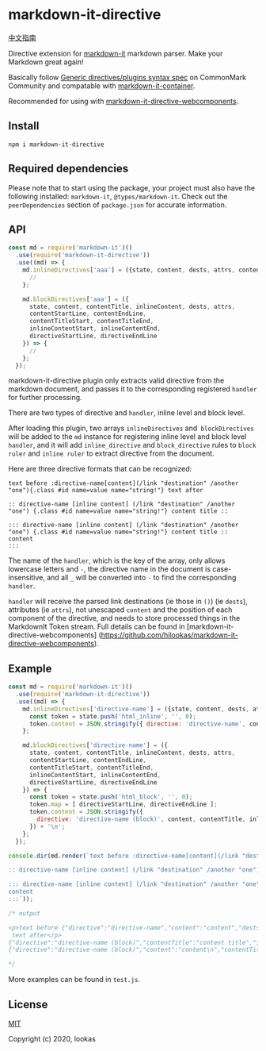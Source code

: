 # markdown-it-directive

[中文指南](README.zh.md)

Directive extension for [markdown-it](https://github.com/markdown-it/markdown-it) markdown parser. Make your Markdown great again!

Basically follow [Generic directives/plugins syntax spec](https://talk.commonmark.org/t/generic-directives-plugins-syntax/444) on CommonMark Community and compatable with [markdown-it-container](https://github.com/markdown-it/markdown-it-container).

Recommended for using with [markdown-it-directive-webcomponents](https://github.com/hilookas/markdown-it-directive-webcomponents).

## Install

`npm i markdown-it-directive`

## Required dependencies

Please note that to start using the package, your project must also have the following installed: `markdown-it`, `@types/markdown-it`. Check out the `peerDependencies` section of `package.json` for accurate information.

## API

```javascript
const md = require('markdown-it')()
  .use(require('markdown-it-directive'))
  .use((md) => {
    md.inlineDirectives['aaa'] = ({state, content, dests, attrs, contentStart, contentEnd, directiveStart, directiveEnd}) => {
      //
    };

    md.blockDirectives['aaa'] = ({
      state, content, contentTitle, inlineContent, dests, attrs,
      contentStartLine, contentEndLine,
      contentTitleStart, contentTitleEnd,
      inlineContentStart, inlineContentEnd,
      directiveStartLine, directiveEndLine
    }) => {
      //
    };
  });
```

markdown-it-directive plugin only extracts valid directive from the markdown document, and passes it to the corresponding registered `handler` for further processing.

There are two types of directive and `handler`, inline level and block level.

After loading this plugin, two arrays `inlineDirectives` and` blockDirectives` will be added to the `md` instance for registering inline level and block level `handler`, and it will add `inline_directive` and `block_directive` rules to `block ruler` and `inline ruler` to extract directive from the document.

Here are three directive formats that can be recognized:

```text
text before :directive-name[content](/link "destination" /another "one"){.class #id name=value name="string!"} text after

:: directive-name [inline content] (/link "destination" /another "one") {.class #id name=value name="string!"} content title ::

::: directive-name [inline content] (/link "destination" /another "one") {.class #id name=value name="string!"} content title ::
content
:::
```

The name of the `handler`, which is the key of the array, only allows lowercase letters and `-`, the directive name in the document is case-insensitive, and all `_` will be converted into `-` to find the corresponding `handler`.

`handler` will receive the parsed link destinations (ie those in `()`) (ie `dests`), attributes (ie `attrs`), not unescaped `content` and the position of each component of the directive, and needs to store processed things in the MarkdownIt Token stream. Full details can be found in [markdown-it-directive-webcomponents] (https://github.com/hilookas/markdown-it-directive-webcomponents).

## Example

```javascript
const md = require('markdown-it')()
  .use(require('markdown-it-directive'))
  .use((md) => {
    md.inlineDirectives['directive-name'] = ({state, content, dests, attrs, contentStart, contentEnd, directiveStart, directiveEnd}) => {
      const token = state.push('html_inline', '', 0);
      token.content = JSON.stringify({ directive: 'directive-name', content, dests, attrs }) + '\n';
    };

    md.blockDirectives['directive-name'] = ({
      state, content, contentTitle, inlineContent, dests, attrs,
      contentStartLine, contentEndLine,
      contentTitleStart, contentTitleEnd,
      inlineContentStart, inlineContentEnd,
      directiveStartLine, directiveEndLine
    }) => {
      const token = state.push('html_block', '', 0);
      token.map = [ directiveStartLine, directiveEndLine ];
      token.content = JSON.stringify({
        directive: 'directive-name (block)', content, contentTitle, inlineContent, dests, attrs,
      }) + '\n';
    };
  });

console.dir(md.render(`text before :directive-name[content](/link "destination" /another "one"){.class #id name=value name="string!"} text after

:: directive-name [inline content] (/link "destination" /another "one") {.class #id name=value name="string!"} content title ::

::: directive-name [inline content] (/link "destination" /another "one") {.class #id name=value name="string!"} content title ::
content
:::`));

/* output

<p>text before {"directive":"directive-name","content":"content","dests":[["link","/link"],["string","destination"],["link","/another"],["string","one"]],"attrs":{"class":"class","id":"id","name":["value","string!"]}}
 text after</p>
{"directive":"directive-name (block)","contentTitle":"content title","inlineContent":"inline content","dests":[["link","/link"],["string","destination"],["link","/another"],["string","one"]],"attrs":{"class":"class","id":"id","name":["value","string!"]}}
{"directive":"directive-name (block)","content":"content\n","contentTitle":"content title","inlineContent":"inline content","dests":[["link","/link"],["string","destination"],["link","/another"],["string","one"]],"attrs":{"class":"class","id":"id","name":["value","string!"]}}

*/
```

More examples can be found in `test.js`.

## License

[MIT](http://opensource.org/licenses/MIT)

Copyright (c) 2020, lookas